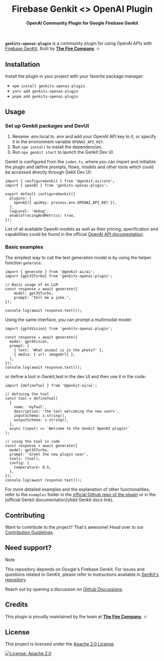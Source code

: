 <h1 align="center">
   Firebase Genkit <> OpenAI Plugin
</h1>

<h4 align="center">OpenAI Community Plugin for Google Firebase Genkit</h4>

<div align="center">
    
</div>
      
</br>

**`genkitx-openai-plugin`** is a community plugin for using OpenAI APIs with 
[Firebase GenKit](https://github.com/firebase/genkit). Built by [**The Fire Company**](https://github.com/TheFireCo). 🔥


## Installation

Install the plugin in your project with your favorite package manager:

* `npm install genkitx-openai-plugin`
* `yarn add genkitx-openai-plugin`
* `pnpm add genkitx-openai-plugin`

## Usage
        
### Set up Genkit packages and DevUI
1. Rename .env.local to .env and add your OpenAI API key to it, or specify it in the environment variable `OPENAI_API_KEY`.
2. Run `npm install` to install the dependencies.
3. Run `npx genkit start` to launch the Genkit Dev UI.

Genkit is configured from the `index.ts`, where you can import and initialize the plugin and define prompts, flows, models and other tools which could be accessed directly through Gekit Dev UI:

```
import { configureGenkit } from '@genkit-ai/core';
import { openAI } from 'genkitx-openai-plugin';

export default configureGenkit({
  plugins: [
    openAI({ apiKey: process.env.OPENAI_API_KEY }),
  ],
  logLevel: 'debug',
  enableTracingAndMetrics: true,
});
```
List of all available OpenAI models as well as their pricing, specification and capabilities could be found in the official [OpenAI API documentation](https://platform.openai.com/docs/overview).

### Basic examples

The simplest way to call the text generation model is by using the helper function `generate`:
```
import { generate } from '@genkit-ai/ai';
import {gpt35Turbo} from 'genkitx-openai-plugin';

// Basic usage of an LLM
const response = await generate({
    model: gpt35Turbo,
    prompt: 'Tell me a joke.',
});

console.log(await response.text());
```

Using the same interface, you can prompt a multimodal model:
```
import {gpt4Vision} from 'genkitx-openai-plugin';

const response = await generate({
  model: gpt4Vision,
  prompt: [
    { text: 'What animal is in the photo?' },
    { media: { url: imageUrl} },
  ],
});
console.log(await response.text());
```
or define a tool in Genkit,test in the dev UI and then use it in the code:
```
import {defineTool } from '@genkit-ai/ai';

// defining the tool
const tool = defineTool(
  {
    name: 'myTool',
    description: 'the tool welcoming the new users',
    inputSchema: z.string(),
    outputSchema: z.string(),
  },
  async (input) => `Welcome to the Genkit OpenAI plugin!`
);
 
// using the tool in code
const response = await generate({
  model: gpt35Turbo,
  prompt: 'Greet the new plugin user',
  tools: [tool],
  config: {
    temperature: 0.5,
  },
});
console.log(await response.text());
```

For more detailed examples and the explanation of other functionalities, refer to the `examples` folder in the [official Github repo of the plugin](https://github.com/TheFireCo/genkit-plugins) or in the [official Genkit documentation](Add Genkit docs link).
## Contributing

Want to contribute to the project? That's awesome! Head over to our [Contribution Guidelines](https://github.com/TheFireCo/genkit-plugins/blob/main/CONTRIBUTING.md).

## Need support?

> [!NOTE]  
> This repository depends on Google's Firebase Genkit. For issues and questions related to GenKit, please refer to instructions available in [GenKit's repository](https://github.com/firebase/genkit).

Reach out by opening a discussion on [Github Discussions](https://github.com/TheFireCo/genkit-plugins/discussions).
        
## Credits

This plugin is proudly maintained by the team at [**The Fire Company**](https://github.com/TheFireCo). 🔥

## License

This project is licensed under the [Apache 2.0 License](https://github.com/TheFireCo/genkit-plugins/blob/main/LICENSE).

[![License: Apache 2.0](https://img.shields.io/badge/License-Apache%202%2E0-lightgrey.svg)](https://github.com/TheFireCo/genkit-plugins/blob/main/LICENSE)
